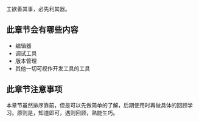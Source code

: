 工欲善其事，必先利其器。

## 此章节会有哪些内容
* 编辑器
* 调试工具
* 版本管理
* 其他一切可视作开发工具的工具

## 此章节注意事项
本章节虽然排序靠前，但是可以先做简单的了解，后期使用时再做具体的回顾学习。原则是，知道即可，遇则回顾，熟能生巧。